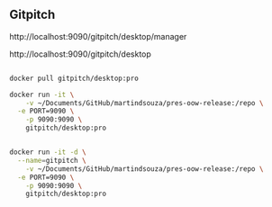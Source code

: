 

## Gitpitch

http://localhost:9090/gitpitch/desktop/manager

http://localhost:9090/gitpitch/desktop

```bash

docker pull gitpitch/desktop:pro

docker run -it \
	-v ~/Documents/GitHub/martindsouza/pres-oow-release:/repo \
  -e PORT=9090 \
	-p 9090:9090 \
	gitpitch/desktop:pro


docker run -it -d \
  --name=gitpitch \
	-v ~/Documents/GitHub/martindsouza/pres-oow-release:/repo \
  -e PORT=9090 \
	-p 9090:9090 \
	gitpitch/desktop:pro




```
